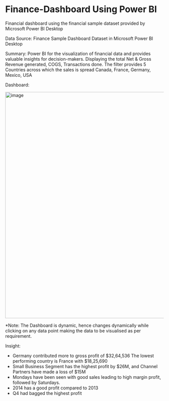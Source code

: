 # Finance-Dashboard Using Power BI
Financial dashboard using the financial sample dataset provided by Microsoft Power BI Desktop

Data Source: Finance Sample Dashboard Dataset in Microsoft Power BI Desktop

Summary:
Power BI for the visualization of financial data and provides valuable insights for decision-makers. Displaying the total Net & Gross Revenue generated, COGS,
Transactions done. The filter provides 5 Countries across which the sales is spread Canada, France, Germany, Mexico, USA

Dashboard:


<img width="717" alt="image" src="https://github.com/shristisahoo/Finance-Dashboard/assets/77921182/7a8e3891-8bac-402a-875c-626fed27deb8">


*Note: The Dashboard is dynamic, hence changes dynamically while clicking on any data point making the data to be visualised as per requirement.

Insight:
- Germany contributed more to gross profit of $32,64,536 The lowest performing country is France with $18,25,690
- Small Business Segment has the highest profit by $26M, and Channel Partners have made a loss of $15M
- Mondays have been seen with good sales leading to high margin profit, followed by Saturdays.
- 2014 has a good profit compared to 2013
- Q4 had bagged the highest profit



 
